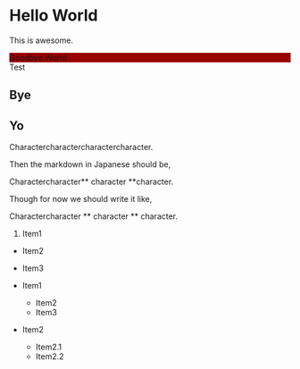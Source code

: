 # Hello World
This is awesome.

<div style="background-color: #990000;">Goodbye World</div>
Test

## Bye

## Yo

Charactercharactercharactercharacter.

Then the markdown in Japanese should be,

Charactercharacter** character **character.

Though for now we should write it like,

Charactercharacter ** character ** character.

1. Item1
  * Item2
  * Item3


* Item1
    * Item2
    * Item3

* Item2
    * Item2.1
    * Item2.2

